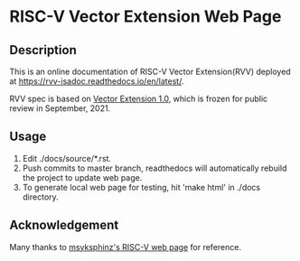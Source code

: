 RISC-V Vector Extension Web Page
================================

## Description

This is an online documentation of RISC-V Vector Extension(RVV) deployed at https://rvv-isadoc.readthedocs.io/en/latest/.

RVV spec is based on [Vector Extension 1.0](https://github.com/riscv/riscv-v-spec/releases), which is frozen for public review in September, 2021.

## Usage

1. Edit ./docs/source/*.rst.
2. Push commits to master branch, readthedocs will automatically rebuild the project to update web page.
3. To generate local web page for testing, hit 'make html' in ./docs directory.

## Acknowledgement

Many thanks to [msyksphinz's RISC-V web page](https://msyksphinz-self.github.io/riscv-isadoc/html/index.html) for reference.
